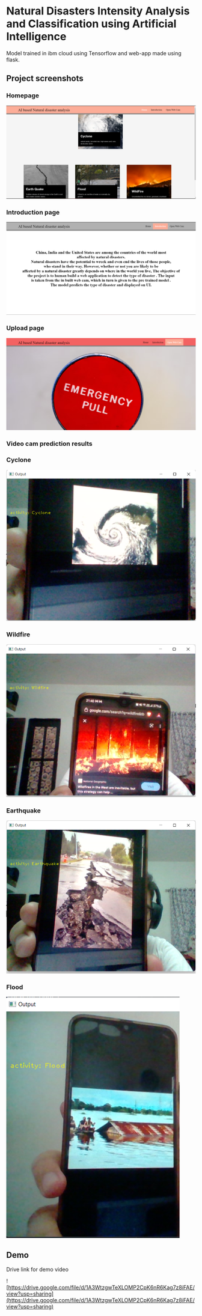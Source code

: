 # Natural Disasters Intensity Analysis and Classification using Artificial Intelligence

Model trained in ibm cloud using Tensorflow and web-app made using flask.

## Project screenshots

### Homepage
![Homepage](img/homepage.png)

### Introduction page
![Introduction page](img/Introduction.png)

### Upload page
![upload](img/Upload.png)

### Video cam prediction results

### Cyclone
![cyclone](img/Cyclone.png)

### Wildfire
![wildfire](img/Wildfire.png)

### Earthquake
![earthquake](img/Earthquake.png)

### Flood
![flood](img/Flood.png)


## Demo

Drive link for demo video

![https://drive.google.com/file/d/1A3WtzgwTeXLOMP2CpK6nR6Kag7z8iFAE/view?usp=sharing](https://drive.google.com/file/d/1A3WtzgwTeXLOMP2CpK6nR6Kag7z8iFAE/view?usp=sharing)
